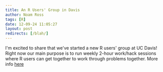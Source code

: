 ```yaml
---
title: An R Users' Group in Davis
author: Noam Ross
tags: [R]
date: 12-09-24 11:05:27
layout: post
redirects: [/blah/]
--- 
```



I'm excited to share that we've started a new R users' group at UC
Davis! Right now our main purpose is to run weekly 2-hour work/hack
sessions where R users can get together to work through problems
together. More info
[here](http://www.noamross.net/davis-r-users-group.html)
